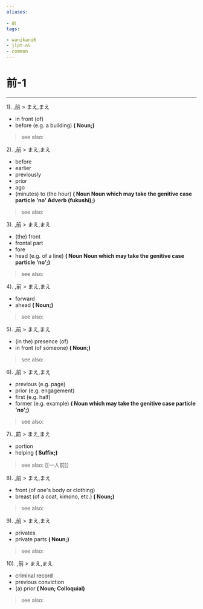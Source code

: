 ```yaml
---
aliases:
    
- 前
tags:
    
- wanikani6
- jlpt-n5
- common
---
```


# 前-1
---
1).
,前 > まえ,まえ

- in front (of)
- before (e.g. a building)
**( Noun;)**
> see also: 
            
2).
,前 > まえ,まえ

- before
- earlier
- previously
- prior
- ago
- (minutes) to (the hour)
**( Noun Noun which may take the genitive case particle 'no' Adverb (fukushi);)**
> see also: 
            
3).
,前 > まえ,まえ

- (the) front
- frontal part
- fore
- head (e.g. of a line)
**( Noun Noun which may take the genitive case particle 'no';)**
> see also: 
            
4).
,前 > まえ,まえ

- forward
- ahead
**( Noun;)**
> see also: 
            
5).
,前 > まえ,まえ

- (in the) presence (of)
- in front (of someone)
**( Noun;)**
> see also: 
            
6).
,前 > まえ,まえ

- previous (e.g. page)
- prior (e.g. engagement)
- first (e.g. half)
- former (e.g. example)
**( Noun which may take the genitive case particle 'no';)**
> see also: 
            
7).
,前 > まえ,まえ

- portion
- helping
**( Suffix;)**
> see also:  [[一人前]]
            
8).
,前 > まえ,まえ

- front (of one's body or clothing)
- breast (of a coat, kimono, etc.)
**( Noun;)**
> see also: 
            
9).
,前 > まえ,まえ

- privates
- private parts
**( Noun;)**
> see also: 
            
10).
,前 > まえ,まえ

- criminal record
- previous conviction
- (a) prior
**( Noun; Colloquial)**
> see also: 
            